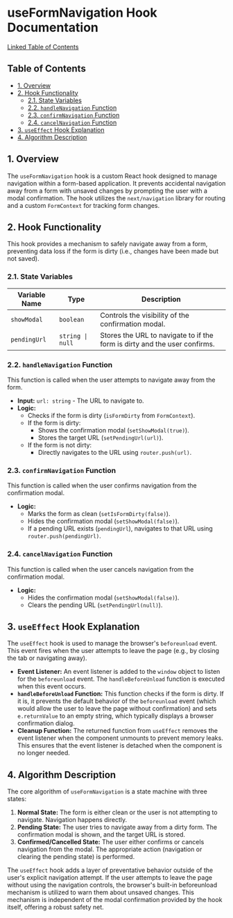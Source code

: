 # useFormNavigation Hook Documentation

[Linked Table of Contents](#table-of-contents)

## Table of Contents

* [1. Overview](#1-overview)
* [2. Hook Functionality](#2-hook-functionality)
    * [2.1. State Variables](#21-state-variables)
    * [2.2. `handleNavigation` Function](#22-handlenavigation-function)
    * [2.3. `confirmNavigation` Function](#23-confirmnavigation-function)
    * [2.4. `cancelNavigation` Function](#24-cancelnavigation-function)
* [3. `useEffect` Hook Explanation](#3-useeffect-hook-explanation)
* [4. Algorithm Description](#4-algorithm-description)


## 1. Overview

The `useFormNavigation` hook is a custom React hook designed to manage navigation within a form-based application.  It prevents accidental navigation away from a form with unsaved changes by prompting the user with a modal confirmation.  The hook utilizes the `next/navigation` library for routing and a custom `FormContext` for tracking form changes.


## 2. Hook Functionality

This hook provides a mechanism to safely navigate away from a form, preventing data loss if the form is dirty (i.e., changes have been made but not saved).


### 2.1. State Variables

| Variable Name      | Type                      | Description                                                                  |
|----------------------|---------------------------|------------------------------------------------------------------------------|
| `showModal`          | `boolean`                  | Controls the visibility of the confirmation modal.                          |
| `pendingUrl`        | `string \| null`           | Stores the URL to navigate to if the form is dirty and the user confirms. |


### 2.2. `handleNavigation` Function

This function is called when the user attempts to navigate away from the form.

* **Input:** `url: string` - The URL to navigate to.
* **Logic:**
    * Checks if the form is dirty (`isFormDirty` from `FormContext`).
    * If the form is dirty:
        * Shows the confirmation modal (`setShowModal(true)`).
        * Stores the target URL (`setPendingUrl(url)`).
    * If the form is not dirty:
        * Directly navigates to the URL using `router.push(url)`.


### 2.3. `confirmNavigation` Function

This function is called when the user confirms navigation from the confirmation modal.

* **Logic:**
    * Marks the form as clean (`setIsFormDirty(false)`).
    * Hides the confirmation modal (`setShowModal(false)`).
    * If a pending URL exists (`pendingUrl`), navigates to that URL using `router.push(pendingUrl)`.


### 2.4. `cancelNavigation` Function

This function is called when the user cancels navigation from the confirmation modal.

* **Logic:**
    * Hides the confirmation modal (`setShowModal(false)`).
    * Clears the pending URL (`setPendingUrl(null)`).


## 3. `useEffect` Hook Explanation

The `useEffect` hook is used to manage the browser's `beforeunload` event.  This event fires when the user attempts to leave the page (e.g., by closing the tab or navigating away).

* **Event Listener:**  An event listener is added to the `window` object to listen for the `beforeunload` event. The `handleBeforeUnload` function is executed when this event occurs.
* **`handleBeforeUnload` Function:** This function checks if the form is dirty. If it is, it prevents the default behavior of the `beforeunload` event (which would allow the user to leave the page without confirmation) and sets `e.returnValue` to an empty string, which typically displays a browser confirmation dialog.
* **Cleanup Function:** The returned function from `useEffect` removes the event listener when the component unmounts to prevent memory leaks.  This ensures that the event listener is detached when the component is no longer needed.


## 4. Algorithm Description

The core algorithm of `useFormNavigation` is a state machine with three states:

1. **Normal State:** The form is either clean or the user is not attempting to navigate.  Navigation happens directly.
2. **Pending State:** The user tries to navigate away from a dirty form. The confirmation modal is shown, and the target URL is stored.
3. **Confirmed/Cancelled State:** The user either confirms or cancels navigation from the modal.  The appropriate action (navigation or clearing the pending state) is performed.

The `useEffect` hook adds a layer of preventative behavior outside of the user's explicit navigation attempt.  If the user attempts to leave the page without using the navigation controls, the browser's built-in beforeunload mechanism is utilized to warn them about unsaved changes.  This mechanism is independent of the modal confirmation provided by the hook itself, offering a robust safety net.
